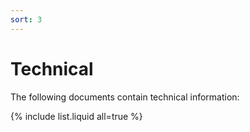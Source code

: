 ```yaml
---
sort: 3
---
```


# Technical

The following documents contain technical information:

{% include list.liquid all=true %}